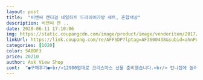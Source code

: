 ```yaml
---
layout: post 
title:  "비앤씨 캔디걸 네일하트 드라이어가방 세트, 혼합색상" 
description: 비앤씨 캔 ..
date: 2020-06-11 17:10:06 
img: https://static.coupangcdn.com/image/product/image/vendoritem/2017/12/08/3062496254/fa1fd26f-837c-4958-9f3b-0e8f142bddf5.jpg 
linkUrl: https://link.coupang.com/re/AFFSDP?lptag=AF3600438&subid=ahnPublicAsk&pageKey=9337807&itemId=40961191&vendorItemId=3062496254&traceid=V0-113-08deb3308b8df7a2 
categories: [1020] 
color: 5A8DF3 
price: 20210 
author: Ask View Shop 
cont:  "●구매후기●<br/>12900원대로 크리스마스 선물 준비했습니다.<br/> 언니집에 놀러가서 언니가 한 번 발라주고 스티커 떼어 붙여주는데 어찌나 목을 쭉 빼고 좋아하던지... <br/> 드라이기도 있고 보나마나 좋아할 것 같아요.<br/><br/>6세 7세 조카들 선물로 주었는데 정말 좋아하더라구요<br/>6세 조카 어린이날 선물로 보내줬어용<br/>그래도 바람나오고 아이들은 좋아합니다.<br/><br/>또 잘 지워진다니 제가 스트레스받아 괴물될 일은 없기를 기대하네요.<br/><br/>삼촌 손에 네일도 발라주더니 까르르 웃네요<br/>속상속상.<br/>.<br/> 장난값보다 망가진 옷값이 더 들었네요.<br/><br/>스티커들도 너무 귀엽구 가방형식인게 마음에 드나봐요<br/>실사용 후기<br/>아 네일 팁은 아이들보다 성인용인거 같아요 !<br/>아이가 인조손톱 자기 손톱에 맞춰보더니 자기손톱이랑 사이즈가 안맞는대요.<br/>  버린다니까 그래도 못버리게 하네요.<br/>  그냥 당분간 사용금지.<br/><br/>여자여자한걸 좋아하는 아이인지라 선물 좋아해요^^<br/>옷 몇벌을 그냥 다 버렸네요.<br/> 흰색 옷에 붉은 메뉴키어 쏟고 바로 빨았는데  깨끗히 안지워지네요.<br/> 락스를 들이부었더니 좀 지워졌는데 바로 못 지운 옷들은 페인트 묻은 작업복 됐어요.<br/> 아 이럴 줄 알았으면 안사줬어요.<br/><br/>잘 지워진다는말 믿고 구입했는데 옷에 묻은건 잘 안지워져요.<br/><br/>좋은 상품에 감사드립니다<br/>페인트는 안지워지고 옷 비벼빨다가 손에 물집만<br/>핸드드라이어 나오는게 신기한지 여러번 눌러보고<br/>" 
---
```

